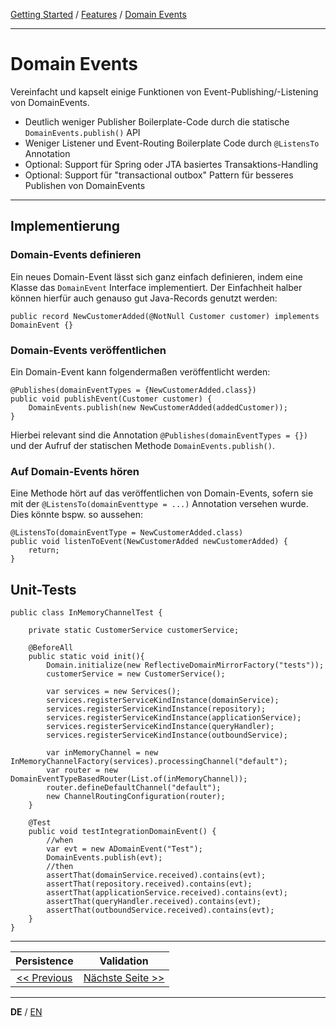 [Getting Started](../index_de.md) / [Features](../guides/features_de.md) / [Domain Events](domain_events_de.md)

---

# Domain Events
Vereinfacht und kapselt einige Funktionen von Event-Publishing/-Listening von DomainEvents.

-   Deutlich weniger Publisher Boilerplate-Code durch die statische  `DomainEvents.publish()`  API
-   Weniger Listener und Event-Routing Boilerplate Code durch  `@ListensTo`  Annotation
-   Optional: Support für Spring oder JTA basiertes Transaktions-Handling
-   Optional: Support für "transactional outbox" Pattern für besseres Publishen von DomainEvents

---

## Implementierung 

### Domain-Events definieren
Ein neues Domain-Event lässt sich ganz einfach definieren, indem eine Klasse das `DomainEvent` Interface implementiert.
Der Einfachheit halber können hierfür auch genauso gut Java-Records genutzt werden:

```
public record NewCustomerAdded(@NotNull Customer customer) implements DomainEvent {}
```

### Domain-Events veröffentlichen
Ein Domain-Event kann folgendermaßen veröffentlicht werden:

```
@Publishes(domainEventTypes = {NewCustomerAdded.class})
public void publishEvent(Customer customer) {
    DomainEvents.publish(new NewCustomerAdded(addedCustomer));
}
```

Hierbei relevant sind die Annotation `@Publishes(domainEventTypes = {})` und der Aufruf der statischen
Methode `DomainEvents.publish()`.

### Auf Domain-Events hören
Eine Methode hört auf das veröffentlichen von Domain-Events, sofern sie mit der `@ListensTo(domainEventtype = ...)`
Annotation versehen wurde.
Dies könnte bspw. so aussehen:

```
@ListensTo(domainEventType = NewCustomerAdded.class)
public void listenToEvent(NewCustomerAdded newCustomerAdded) {
    return;
}
```

## Unit-Tests
```
public class InMemoryChannelTest {

    private static CustomerService customerService;

    @BeforeAll
    public static void init(){
        Domain.initialize(new ReflectiveDomainMirrorFactory("tests"));
        customerService = new CustomerService();

        var services = new Services();
        services.registerServiceKindInstance(domainService);
        services.registerServiceKindInstance(repository);
        services.registerServiceKindInstance(applicationService);
        services.registerServiceKindInstance(queryHandler);
        services.registerServiceKindInstance(outboundService);

        var inMemoryChannel = new InMemoryChannelFactory(services).processingChannel("default");
        var router = new DomainEventTypeBasedRouter(List.of(inMemoryChannel));
        router.defineDefaultChannel("default");
        new ChannelRoutingConfiguration(router);
    }

    @Test
    public void testIntegrationDomainEvent() {
        //when
        var evt = new ADomainEvent("Test");
        DomainEvents.publish(evt);
        //then
        assertThat(domainService.received).contains(evt);
        assertThat(repository.received).contains(evt);
        assertThat(applicationService.received).contains(evt);
        assertThat(queryHandler.received).contains(evt);
        assertThat(outboundService.received).contains(evt);
    }
}
```

---

|            **Persistence**             |               **Validation**                |
|:--------------------------------------:|:-------------------------------------------:|
| [<< Previous](persistence_de.md) | [Nächste Seite >>](validation_support_de.md) |

---

**DE** / [EN](../../english/features/validation_support_en.md)
